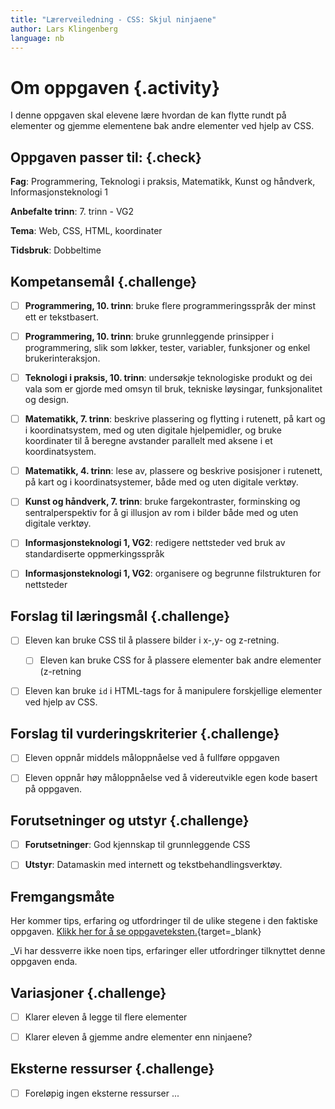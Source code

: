 ```yaml
---
title: "Lærerveiledning - CSS: Skjul ninjaene"
author: Lars Klingenberg
language: nb
---
```



# Om oppgaven {.activity}

I denne oppgaven skal elevene lære hvordan de kan flytte rundt på elementer og
gjemme elementene bak andre elementer ved hjelp av CSS.

## Oppgaven passer til: {.check}

__Fag__: Programmering, Teknologi i praksis, Matematikk, Kunst og håndverk,
Informasjonsteknologi 1

__Anbefalte trinn__: 7. trinn - VG2

__Tema__: Web, CSS, HTML, koordinater

__Tidsbruk__: Dobbeltime

## Kompetansemål {.challenge}

- [ ] __Programmering, 10. trinn__: bruke flere programmeringsspråk der minst
  ett er tekstbasert.

- [ ] __Programmering, 10. trinn__: bruke grunnleggende prinsipper i
  programmering, slik som løkker, tester, variabler, funksjoner og enkel
  brukerinteraksjon.

- [ ] __Teknologi i praksis, 10. trinn__: undersøkje teknologiske produkt og dei
  vala som er gjorde med omsyn til bruk, tekniske løysingar, funksjonalitet og
  design.

- [ ] __Matematikk, 7. trinn__: beskrive plassering og flytting i rutenett, på
  kart og i koordinatsystem, med og uten digitale hjelpemidler, og bruke
  koordinater til å beregne avstander parallelt med aksene i et koordinatsystem.

- [ ] __Matematikk, 4. trinn__: lese av, plassere og beskrive posisjoner i
  rutenett, på kart og i koordinatsystemer, både med og uten digitale verktøy.

- [ ] __Kunst og håndverk, 7. trinn__: bruke fargekontraster, forminsking og
  sentralperspektiv for å gi illusjon av rom i bilder både med og uten digitale
  verktøy.

- [ ] __Informasjonsteknologi 1, VG2__: redigere nettsteder ved bruk av
  standardiserte oppmerkingsspråk

- [ ] __Informasjonsteknologi 1, VG2__: organisere og begrunne filstrukturen for
  nettsteder

## Forslag til læringsmål {.challenge}

- [ ] Eleven kan bruke CSS til å plassere bilder i x-,y- og z-retning.

  - [ ] Eleven kan bruke CSS for å plassere elementer bak andre elementer
    (z-retning

- [ ] Eleven kan bruke `id` i HTML-tags for å manipulere forskjellige elementer
  ved hjelp av CSS.

## Forslag til vurderingskriterier {.challenge}

- [ ] Eleven oppnår middels måloppnåelse ved å fullføre oppgaven

- [ ] Eleven oppnår høy måloppnåelse ved å videreutvikle egen kode basert på
  oppgaven.

## Forutsetninger og utstyr {.challenge}

- [ ] __Forutsetninger__: God kjennskap til grunnleggende CSS

- [ ] __Utstyr__: Datamaskin med internett og tekstbehandlingsverktøy.

## Fremgangsmåte

Her kommer tips, erfaring og utfordringer til de ulike stegene i den faktiske
oppgaven. [Klikk her for å se
oppgaveteksten.](../skjul_ninjaene/skjul_ninjaene.html){target=_blank}

_Vi har dessverre ikke noen tips, erfaringer eller utfordringer tilknyttet denne
oppgaven enda.

## Variasjoner {.challenge}

- [ ] Klarer eleven å legge til flere elementer

- [ ] Klarer eleven å gjemme andre elementer enn ninjaene?

## Eksterne ressurser {.challenge}

- [ ] Foreløpig ingen eksterne ressurser ...
